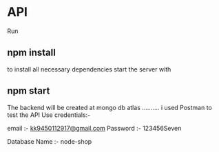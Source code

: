 # API

Run 
## npm install 
to install all necessary dependencies 
start the server with 
## npm start


The backend will be created at mongo db atlas .......... i used Postman to test the API
Use credentials:-

email :-  kk9450112917@gmail.com
Password :-  123456Seven

Database Name :- node-shop
